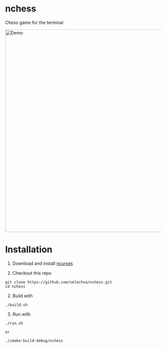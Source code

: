 # nchess

Chess game for the terminal

<img src="https://s10.gifyu.com/images/nchess-demo.gif" alt="Demo" width="650">

# Installation

1. Download and install [ncurses](https://tldp.org/HOWTO/NCURSES-Programming-HOWTO/intro.html)

2. Checkout this repo

```
git clone https://github.com/velechva/nchess.git
cd nchess
```

2. Build with
```
./build.sh
```

3. Run with 
```
./run.sh

or

./cmake-build-debug/nchess
```